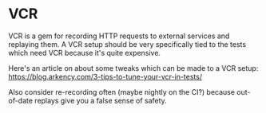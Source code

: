 # VCR

VCR is a gem for recording HTTP requests to external services and replaying them. A VCR setup should be very specifically tied to
the tests which need VCR because it's quite expensive.

Here's an article on about some tweaks which can be made to a VCR setup: https://blog.arkency.com/3-tips-to-tune-your-vcr-in-tests/

Also consider re-recording often (maybe nightly on the CI?) because out-of-date replays give you a false sense of safety.
